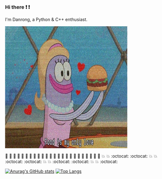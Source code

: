### Hi there :exclamation: :exclamation:
I'm Danrong, a Python & C++ enthusiast. 

<img src="https://github.com/danrongLi/danrongLi/blob/main/food.JPG" width="400" height="400">

:purple_heart: :purple_heart: :yellow_heart: :yellow_heart: :green_heart: :green_heart: :purple_heart: :purple_heart: :yellow_heart: :yellow_heart: :green_heart: :green_heart: :purple_heart: :purple_heart: :yellow_heart: :yellow_heart: :green_heart: :green_heart: :purple_heart: :purple_heart: :yellow_heart: :yellow_heart: :green_heart: :green_heart: :boom: :boom: :octocat: :octocat: :boom: :boom: :octocat: :octocat: :boom: :boom: :octocat: :octocat: :boom: :boom: :octocat:

[![Anurag's GitHub stats](https://github-readme-stats.vercel.app/api?username=danrongLi&show_icons=true&theme=radical)](https://github.com/anuraghazra/github-readme-stats)
[![Top Langs](https://github-readme-stats.vercel.app/api/top-langs/?username=danrongLi&layout=compact&theme=radical)](https://github.com/anuraghazra/github-readme-stats)
